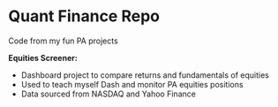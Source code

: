 # Quant Finance Repo
Code from my fun PA projects

**Equities Screener:**
- Dashboard project to compare returns and fundamentals of equities
- Used to teach myself Dash and monitor PA equities positions
- Data sourced from NASDAQ and Yahoo Finance
